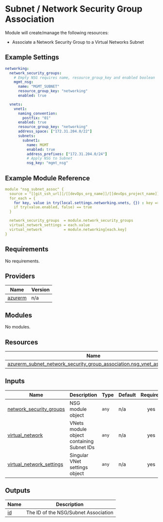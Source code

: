# Subnet / Network Security Group Association

Module will create/manage the following resources:
* Associate a Network Security Group to a Virtual Networks Subnet

## Example Settings
```yaml
networking:
  network_security_groups:
    # Empty NSG requires name, resource_group_key and enabled boolean
    mgmt_nsg:
      name: "MGMT_SUBNET"
      resource_group_key: "networking"
      enabled: true

  vnets:
    vnet1:
      naming_convention:
        postfix: "01"
      enabled: true
      resource_group_key: "networking"
      address_space: ["172.31.204.0/22"]
      subnets:
        subnet1:                 
          name: MGMT
          enabled: true
          address_prefixes: ["172.31.204.0/24"]
          # Apply NSG to Subnet
          nsg_key: "mgmt_nsg"
```

## Example Module Reference

```yaml
module "nsg_subnet_assoc" {
  source = "[[git_ssh_url]]/[[devOps_org_name]]/[[devOps_project_name]]/[[devOps_repo_name]]//modules/networking/nsg_subnet_association"
  for_each = {
    for key, value in try(local.settings.networking.vnets, {}) : key => value
    if try(value.enabled, false) == true
  }

  network_security_groups  = module.network_security_groups
  virtual_network_settings = each.value
  virtual_network          = module.networking[each.key]
}
```

<!-- BEGIN_TF_DOCS -->
## Requirements

No requirements.

## Providers

| Name | Version |
|------|---------|
| <a name="provider_azurerm"></a> [azurerm](#provider\_azurerm) | n/a |

## Modules

No modules.

## Resources

| Name | Type |
|------|------|
| [azurerm_subnet_network_security_group_association.nsg_vnet_association](https://registry.terraform.io/providers/hashicorp/azurerm/latest/docs/resources/subnet_network_security_group_association) | resource |

## Inputs

| Name | Description | Type | Default | Required |
|------|-------------|------|---------|:--------:|
| <a name="input_network_security_groups"></a> [network\_security\_groups](#input\_network\_security\_groups) | NSG module object | `any` | n/a | yes |
| <a name="input_virtual_network"></a> [virtual\_network](#input\_virtual\_network) | VNets module object containing Subnet IDs | `any` | n/a | yes |
| <a name="input_virtual_network_settings"></a> [virtual\_network\_settings](#input\_virtual\_network\_settings) | Singular VNet settings object | `any` | n/a | yes |

## Outputs

| Name | Description |
|------|-------------|
| <a name="output_id"></a> [id](#output\_id) | The ID of the NSG/Subnet Association |
<!-- END_TF_DOCS -->